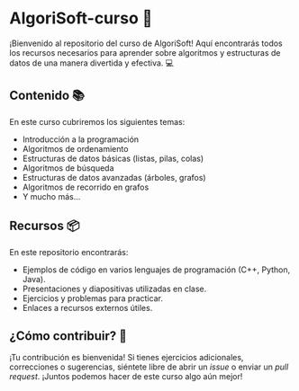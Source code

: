 # AlgoriSoft-curso 🚀

¡Bienvenido al repositorio del curso de AlgoriSoft! Aquí encontrarás todos los recursos necesarios para aprender sobre algoritmos y estructuras de datos de una manera divertida y efectiva. 💻

## Contenido 📚

En este curso cubriremos los siguientes temas:

- Introducción a la programación
- Algoritmos de ordenamiento
- Estructuras de datos básicas (listas, pilas, colas)
- Algoritmos de búsqueda
- Estructuras de datos avanzadas (árboles, grafos)
- Algoritmos de recorrido en grafos
- Y mucho más...

## Recursos 📦

En este repositorio encontrarás:

- Ejemplos de código en varios lenguajes de programación (C++, Python, Java).
- Presentaciones y diapositivas utilizadas en clase.
- Ejercicios y problemas para practicar.
- Enlaces a recursos externos útiles.

## ¿Cómo contribuir? 🤝

¡Tu contribución es bienvenida! Si tienes ejercicios adicionales, correcciones o sugerencias, siéntete libre de abrir un *issue* o enviar un *pull request*. ¡Juntos podemos hacer de este curso algo aún mejor!
